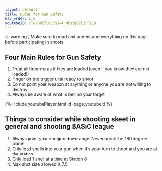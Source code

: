 ```yaml
---
layout: default
title: Rules for Gun Safety
nav_order: 1.5
youtubeID: KTuYS857lOE?si=4_NPs5gD2l2PFIL9
---
```


{: .warning }
Make sure to read and understand everything on this page before participating in shoots

## Four Main Rules for Gun Safety

1. Treat all firearms as if they are loaded (even if you know they are not loaded!)
2. Finger off the trigger until ready to shoot
3. Do not point your weapon at anything or anyone you are not willing to destroy
4. Always be aware of what is behind your target

{% include youtubePlayer.html id=page.youtubeId %}

## Things to consider while shooting skeet in general and shooting BASiC league
1. Always point your shotgun downrange. Never break the 180 degree plane!
2. Only load shells into your gun when it's your turn to shoot and you are at the station
3. Only load 1 shell at a time at Station 8
4. Max shot size allowed is 7.5
